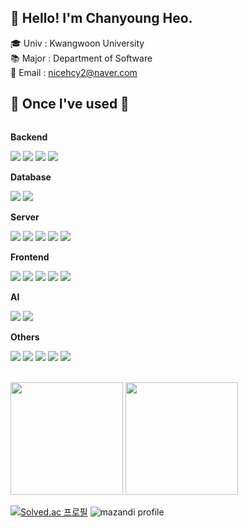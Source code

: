 ## 👋 Hello! I'm Chanyoung Heo.

🎓 Univ : Kwangwoon University<br>
📚 Major : Department of Software<br>
📩 Email : nicehcy2@naver.com

## 🔨 Once I've used 🔨
<div style="display:flex; flex-direction:column; align-items:flex-start;">
    <!-- Backend -->
    <p><strong>Backend</strong></p>
    <div>
        <img src="https://img.shields.io/badge/Java-007396?style=for-the-badge&logo=Java&logoColor=white"> 
        <img src="https://img.shields.io/badge/Spring Boot-6DB33F?style=for-the-badge&logo=spring boot&logoColor=white">
        <img src="https://img.shields.io/badge/flask-000000?style=for-the-badge&logo=flask&logoColor=white">
        <img src="https://img.shields.io/badge/django-092E20?style=for-the-badge&logo=django&logoColor=white">
    </div>
    <!-- Database -->
    <p><strong>Database</strong></p>
    <div>
        <img src="https://img.shields.io/badge/mysql-4479A1?style=for-the-badge&logo=mysql&logoColor=white">
        <img src="https://img.shields.io/badge/postgresql-4169E1?style=for-the-badge&logo=postgresql&logoColor=white">
    </div>
    <!-- Server -->
    <p><strong>Server</strong></p>
    <div>
        <img src="https://img.shields.io/badge/linux-FCC624?style=for-the-badge&logo=linux&logoColor=black"> 
        <img src="https://img.shields.io/badge/amazonec2-FF9900?style=for-the-badge&logo=amazonec2&logoColor=white"> 
        <img src="https://img.shields.io/badge/amazons3-569A31?style=for-the-badge&logo=amazons3&logoColor=white">
        <img src="https://img.shields.io/badge/amazonroute53-8C4FFF?style=for-the-badge&logo=amazonroute53&logoColor=white">
        <img src="https://img.shields.io/badge/awslambda-B6A272?style=for-the-badge&logo=awslambda&logoColor=white">
    </div>
    <!-- Frontend -->
    <p><strong>Frontend</strong></p>
    <div>
        <img src="https://img.shields.io/badge/html5-E34F26?style=flat-square&logo=html5&logoColor=white"> 
        <img src="https://img.shields.io/badge/css-1572B6?style=flat-square&logo=css3&logoColor=white"> 
        <img src="https://img.shields.io/badge/javascript-F7DF1E?style=flat-square&logo=javascript&logoColor=black"> 
        <img src="https://img.shields.io/badge/bootstrap-7952B3?style=flat-square&logo=bootstrap&logoColor=white">
        <img src="https://img.shields.io/badge/react-61DAFB?style=flat-square&logo=reactp&logoColor=white">
    </div>
    <!-- Frontend -->
    <p><strong>AI</strong></p>
    <div>
        <img src="https://img.shields.io/badge/python-3776AB?style=flat-square&logo=python&logoColor=white"> 
        <img src="https://img.shields.io/badge/pytorch-EE4C2C?style=flat-square&logo=pytorch&logoColor=white"> 
    </div>
    <!-- Others -->
    <p><strong>Others</strong></p>
    <div>
        <img src="https://img.shields.io/badge/Unity-000000?style=flat-square&logo=Unity&logoColor=white">
        <img src="https://img.shields.io/badge/Andoid Studio-3DDC84?style=flat-square&logo=android studio&logoColor=white">
        <img src="https://img.shields.io/badge/C-A8B9CC?style=flat-square&logo=C&logoColor=white">
        <img src="https://img.shields.io/badge/cplusplus-00599C?style=flat-square&logo=cplusplus&logoColor=white">
        <img src="https://img.shields.io/badge/dotnet-512BD4?style=flat-square&logo=dotnet&logoColor=white">
        
</div><br>
</div>

<p>
  <img height="180em" src="https://readmestats.999857.xyz/api?username=nicehcy2&show_icons=true&include_all_commits=true&bg_color=30,e96443,904e95&title_color=fff&text_color=fff">
  <img height="180em" src="https://readmestats.999857.xyz/api/top-langs/?username=nicehcy2&layout=compact&bg_color=30,e96443,904e95&title_color=fff&text_color=fff">
</p>

[![Solved.ac 프로필](http://mazassumnida.wtf/api/v2/generate_badge?boj=nicehcy2)](https://solved.ac/nicehcy2)
![mazandi profile](http://mazandi.herokuapp.com/api?handle=nicehcy2&theme=dark)
